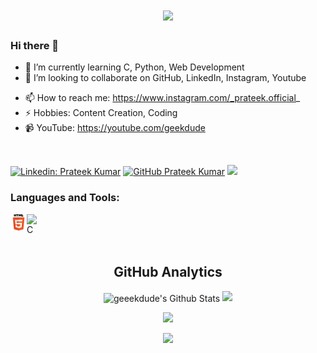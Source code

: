 <h1 align="center">
  <a href="https://git.io/typing-svg">
    <img src="https://readme-typing-svg.herokuapp.com/?lines=Greetings,Programmers!👋;I'm+Prateek+Kumar...;This+is+my+profile!&center=true&size=30">
  </a>
</h1>

### Hi there 👋

- 🌱 I’m currently learning C, Python, Web Development
- 👯 I’m looking to collaborate on GitHub, LinkedIn, Instagram, Youtube
<!--
- 🤔 I’m looking for help with C-->
- 📫 How to reach me: https://www.instagram.com/_prateek.official_
- ⚡ Hobbies: Content Creation, Coding
- 📹 YouTube: https://youtube.com/geekdude

<br />

[![Linkedin: Prateek Kumar](https://img.shields.io/badge/-geeekdude-blue?style=flat-square&logo=Linkedin&logoColor=white&link=https://linkedin.com/in/geekdude)](https://linkedin.com/in/geekdude)
[![GitHub Prateek Kumar](https://img.shields.io/github/followers/geeekdude?label=follow&style=social)](https://github.com/geeekdude)
![](https://komarev.com/ghpvc/?username=geeekdude&color=blueviolet)

### Languages and Tools:

<img align="left" alt="HTML5" width="26px" src="https://raw.githubusercontent.com/github/explore/80688e429a7d4ef2fca1e82350fe8e3517d3494d/topics/html/html.png" />
<img align="left" alt="C" width="26px" src="https://img.icons8.com/color/50/000000/c-programming.png"/>

<br/><br/><br/>

<h2 align="center">GitHub Analytics</h2>
<p align="center">
  <img align="center" alt="geeekdude's Github Stats" src="https://github-readme-stats.vercel.app/api?username=geeekdude&show_icons=true&hide_border=true&theme=algolia"/>
  
  <img height="180em" src="https://github-readme-stats-eight-theta.vercel.app/api/top-langs/?username=geeekdude&layout=compact&langs_count=8&theme=algolia"/>
<p/>

<p align = "center">
  <img width="50%" src="https://github-readme-streak-stats.herokuapp.com/?user=geeekdude&show_icons=true&locale=en&layout=compact&theme=algolia&line_height=0" />
</p>

<p align = "center">
 <img src="https://activity-graph.herokuapp.com/graph?username=geeekdude&theme=redical">
</p> 
